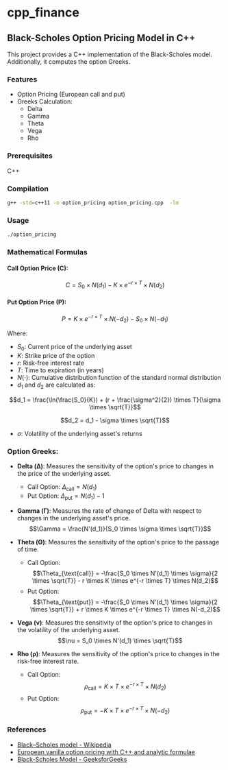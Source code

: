 
# cpp_finance

## Black-Scholes Option Pricing Model in C++

This project provides a C++ implementation of the Black-Scholes model. Additionally, it computes the option Greeks.

### Features

- Option Pricing (European call and put)
- Greeks Calculation:
  - Delta
  - Gamma
  - Theta
  - Vega
  - Rho

### Prerequisites

C++

### Compilation

```bash
g++ -std=c++11 -o option_pricing option_pricing.cpp  -lm
```
### Usage



```bash
./option_pricing
```

### Mathematical Formulas


#### Call Option Price (C):

$$C = S_0 \times N(d_1) - K \times e^{-r \times T} \times N(d_2)$$


#### Put Option Price (P):

$$P = K \times e^{-r \times T} \times N(-d_2) - S_0 \times N(-d_1)$$

Where:

- $S_0$: Current price of the underlying asset
- $K$: Strike price of the option
- $r$: Risk-free interest rate
- $T$: Time to expiration (in years)
- $N(\cdot)$: Cumulative distribution function of the standard normal distribution
- $d_1$ and $d_2$ are calculated as:

$$d_1 = \frac{\ln(\frac{S_0}{K}) + (r + \frac{\sigma^2}{2}) \times T}{\sigma \times \sqrt{T}}$$

$$d_2 = d_1 - \sigma \times \sqrt{T}$$

- $\sigma$: Volatility of the underlying asset's returns

### Option Greeks:

- **Delta (Δ)**: Measures the sensitivity of the option's price to changes in the price of the underlying asset.
  - Call Option: $\Delta_{\text{call}} = N(d_1)$
  - Put Option: $\Delta_{\text{put}} = N(d_1) - 1$

- **Gamma (Γ)**: Measures the rate of change of Delta with respect to changes in the underlying asset's price.
 $$\Gamma = \frac{N'(d_1)}{S_0 \times \sigma \times \sqrt{T}}$$

- **Theta (Θ)**: Measures the sensitivity of the option's price to the passage of time.
  - Call Option: 
   $$\Theta_{\text{call}} = -\frac{S_0 \times N'(d_1) \times \sigma}{2 \times \sqrt{T}} - r \times K \times e^{-r \times T} \times N(d_2)$$
  - Put Option: 
   $$\Theta_{\text{put}} = -\frac{S_0 \times N'(d_1) \times \sigma}{2 \times \sqrt{T}} + r \times K \times e^{-r \times T} \times N(-d_2)$$

- **Vega (ν)**: Measures the sensitivity of the option's price to changes in the volatility of the underlying asset.
 $$\nu = S_0 \times N'(d_1) \times \sqrt{T}$$

- **Rho (ρ)**: Measures the sensitivity of the option's price to changes in the risk-free interest rate.
  - Call Option: 
   $$\rho_{\text{call}} = K \times T \times e^{-r \times T} \times N(d_2)$$
  - Put Option: 
   $$\rho_{\text{put}} = -K \times T \times e^{-r \times T} \times N(-d_2)$$



### References

- [Black–Scholes model - Wikipedia](https://en.wikipedia.org/wiki/Black%E2%80%93Scholes_model)
- [European vanilla option pricing with C++ and analytic formulae](https://www.example.com)
- [Black-Scholes Model - GeeksforGeeks](https://www.geeksforgeeks.org/black-scholes-model/)


 
